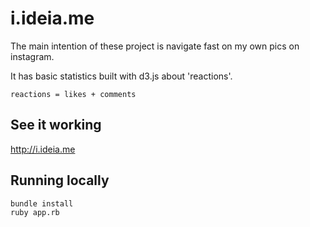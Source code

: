 # i.ideia.me

The main intention of these project is navigate fast on my own pics on instagram.

It has basic statistics built with d3.js about 'reactions'.

    reactions = likes + comments


## See it working

http://i.ideia.me

## Running locally

    bundle install
    ruby app.rb





